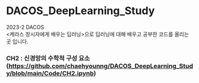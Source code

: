 # DACOS_DeepLearning_Study

2023-2 DACOS  
<케라스 창시자에게 배우는 딥러닝>으로 딥러닝에 대해 배우고 공부한 코드를 올리는 곳 입니다. 

### CH2 : 신경망의 수학적 구성 요소(https://github.com/chaehyounng/DACOS_DeepLearning_Study/blob/main/Code/CH2.ipynb)
